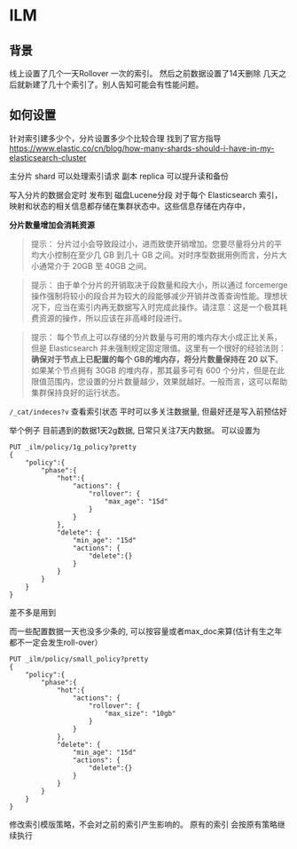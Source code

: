 # ILM
## 背景
线上设置了几个一天Rollover 一次的索引。 然后之前数据设置了14天删除
几天之后就新建了几十个索引了。别人告知可能会有性能问题。

## 如何设置
针对索引建多少个，分片设置多少个比较合理
找到了官方指导
https://www.elastic.co/cn/blog/how-many-shards-should-i-have-in-my-elasticsearch-cluster

主分片 shard 可以处理索引请求
副本 replica 可以提升读和备份

写入分片的数据会定时 发布到 磁盘Lucene分段
对于每个 Elasticsearch 索引，映射和状态的相关信息都存储在集群状态中。这些信息存储在内存中，

**分片数量增加会消耗资源**

>提示： 分片过小会导致段过小，进而致使开销增加。您要尽量将分片的平均大小控制在至少几 GB 到几十 GB 之间。对时序型数据用例而言，分片大小通常介于 20GB 至 40GB 之间。

>提示： 由于单个分片的开销取决于段数量和段大小，所以通过 forcemerge 操作强制将较小的段合并为较大的段能够减少开销并改善查询性能。理想状况下，应当在索引内再无数据写入时完成此操作。请注意：这是一个极其耗费资源的操作，所以应该在非高峰时段进行。

>提示： 每个节点上可以存储的分片数量与可用的堆内存大小成正比关系，但是 Elasticsearch 并未强制规定固定限值。这里有一个很好的经验法则：**确保对于节点上已配置的每个 GB的堆内存，将分片数量保持在 20 以下**。如果某个节点拥有 30GB 的堆内存，那其最多可有 600 个分片，但是在此限值范围内，您设置的分片数量越少，效果就越好。一般而言，这可以帮助集群保持良好的运行状态。

`/_cat/indeces?v` 查看索引状态 平时可以多关注数据量, 但最好还是写入前预估好

举个例子
目前遇到的数据1天2g数据, 日常只关注7天内数据。
可以设置为

```
PUT _ilm/policy/1g_policy?pretty
{
    "policy":{
        "phase":{
            "hot":{
                "actions": {
                    "rollover": {
                        "max_age": "15d"
                    }
                }
            },
            "delete": {
                "min_age": "15d"
                "actions": {
                    "delete":{}
                }
            }
        }
    }
}
```
差不多是用到

而一些配置数据一天也没多少条的, 可以按容量或者max_doc来算(估计有生之年都不一定会发生roll-over）
```
PUT _ilm/policy/small_policy?pretty
{
    "policy":{
        "phase":{
            "hot":{
                "actions": {
                    "rollover": {
                        "max_size": "10gb" 
                    }
                }
            },
            "delete": {
                "min_age": "15d"
                "actions": {
                    "delete":{}
                }
            }
        }
    }
}
```

修改索引模版策略，不会对之前的索引产生影响的。
原有的索引 会按原有策略继续执行

